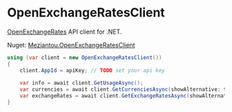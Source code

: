 # OpenExchangeRatesClient

[OpenExchangeRates](https://openexchangerates.org/) API client for .NET.

Nuget: [Meziantou.OpenExchangeRatesClient](https://www.nuget.org/packages/Meziantou.OpenExchangeRatesClient/)

````csharp
using (var client = new OpenExchangeRatesClient())
{
	client.AppId = apiKey; // TODO set your api key
	
	var info = await client.GetUsageAsync();
	var currencies = await client.GetCurrenciesAsync(showAlternative: true);
	var exchangeRates = await client.GetExchangeRatesAsync(showAlternative: true);
}
````